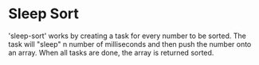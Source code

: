 # Sleep Sort

'sleep-sort' works by creating a task for every number to be sorted. The task
will "sleep" n number of milliseconds and then push the number onto an array.
When all tasks are done, the array is returned sorted.